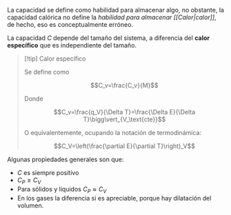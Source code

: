 
La capacidad se define como habilidad para almacenar algo, no obstante, la capacidad calórica no define la *habilidad para almacenar [[Calor|calor]]*, de hecho, eso es conceptualmente erróneo. 

La capacidad $C$ depende del tamaño del sistema, a diferencia del **calor específico** que es independiente del tamaño. 

>[!tip] Calor específico 
>
>Se define como 
>
>$$C_v=\frac{C_v}{M}$$
>
>Donde 
>
>$$C_v=\frac{q_V}{\Delta T}=\frac{\Delta E}{\Delta T}\bigg\vert_{V_\text{cte}}$$
>
>O equivalentemente, ocupando la notación de termodinámica: 
>
>$$C_V=\left(\frac{\partial E}{\partial T}\right)_V$$

Algunas propiedades generales son que: 

- $C$ es siempre positivo 
- $C_P\geq C_V$
- Para sólidos y líquidos $C_P\approx C_V$
- En los gases la diferencia si es apreciable, porque hay dilatación del volumen. 
